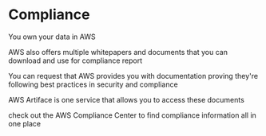 # Compliance
You own your data in AWS

AWS also offers multiple whitepapers and documents that you can download and use for compliance report

You can request that AWS provides you with documentation proving they're following best practices in security and compliance

AWS Artiface is one service that allows you to access these documents

check out the AWS Compliance Center to find compliance information all in one place
